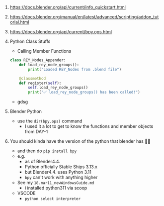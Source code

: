 1. https://docs.blender.org/api/current/info_quickstart.html
2. https://docs.blender.org/manual/en/latest/advanced/scripting/addon_tutorial.html
3. https://docs.blender.org/api/current/bpy.ops.html

4. Python Class Stuffs
    - Calling Member Functions
    ```py
    class REY_Nodes_Appender:
        def load_rey_node_groups():
            print("Loaded REY_Nodes from .blend file")

        @classmethod
        def register(self):
            self.load_rey_node_groups()
            print("✅ load_rey_node_groups() has been called!")
    ```
    
    - gdsg

5. Blender Python
    - use the `dir(bpy.ops)` command
        - I used it a lot to get to know the functions and member objects from DAY-1

6. You should kinda have the version of the python that blender has 💁‍♀️
    - and then do `pip install bpy`
    - e.g.
        - as of Blender4.4.
        - Python officially Stable Ships 3.13.x
        - but Blender4.4. uses Python 3.11
        - `bpy` can't work with anything higher
    - See my `18.mar11_newWindowsGuide.md`
        - i installed python311 via scoop
    - VSCODE
        - `python select interpreter` 